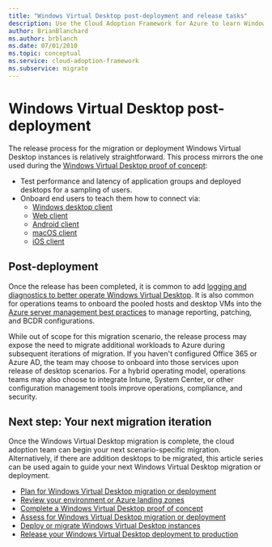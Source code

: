 ```yaml
---
title: "Windows Virtual Desktop post-deployment and release tasks"
description: Use the Cloud Adoption Framework for Azure to learn Windows Virtual Desktop migration best practices to reduce complexity and standardize the migration process.
author: BrianBlanchard
ms.author: brblanch
ms.date: 07/01/2010
ms.topic: conceptual
ms.service: cloud-adoption-framework
ms.subservice: migrate
---
```


# Windows Virtual Desktop post-deployment

The release process for the migration or deployment Windows Virtual Desktop instances is relatively straightforward. This process mirrors the one used during the [Windows Virtual Desktop proof of concept](./proof-of-concept.md):

- Test performance and latency of application groups and deployed desktops for a sampling of users.
- Onboard end users to teach them how to connect via:
  - [Windows desktop client](https://docs.microsoft.com/azure/virtual-desktop/connect-windows-7-and-10)
  - [Web client](https://docs.microsoft.com/azure/virtual-desktop/connect-web)
  - [Android client](https://docs.microsoft.com/azure/virtual-desktop/connect-android)
  - [macOS client](https://docs.microsoft.com/azure/virtual-desktop/connect-macos)
  - [iOS client](https://docs.microsoft.com/azure/virtual-desktop/connect-ios)

## Post-deployment

Once the release has been completed, it is common to add [logging and diagnostics to better operate Windows Virtual Desktop](https://docs.microsoft.com/azure/virtual-desktop/diagnostics-log-analytics#push-diagnostics-data-to-your-workspace). It is also common for operations teams to onboard the pooled hosts and desktop VMs into the [Azure server management best practices](../../manage/azure-server-management/index.md) to manage reporting, patching, and BCDR configurations.

While out of scope for this migration scenario, the release process may expose the need to migrate additional workloads to Azure during subsequent iterations of migration. If you haven't configured Office 365 or Azure AD, the team may choose to onboard into those services upon release of desktop scenarios. For a hybrid operating model, operations teams may also choose to integrate Intune, System Center, or other configuration management tools improve operations, compliance, and security.

## Next step: Your next migration iteration

Once the Windows Virtual Desktop migration is complete, the cloud adoption team can begin your next scenario-specific migration. Alternatively, if there are addition desktops to be migrated, this article series can be used again to guide your next Windows Virtual Desktop migration or deployment.

- [Plan for Windows Virtual Desktop migration or deployment](./plan.md)
- [Review your environment or Azure landing zones](./ready.md)
- [Complete a Windows Virtual Desktop proof of concept](./proof-of-concept.md)
- [Assess for Windows Virtual Desktop migration or deployment](./migrate-assess.md)
- [Deploy or migrate Windows Virtual Desktop instances](./migrate-deploy.md)
- [Release your Windows Virtual Desktop deployment to production](./migrate-release.md)
